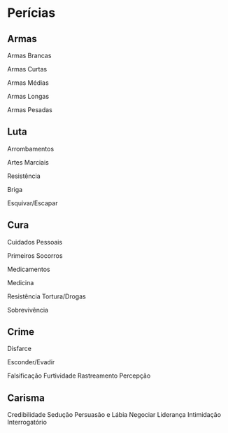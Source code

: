 # Perícias

## Armas
Armas Brancas

Armas Curtas

Armas Médias

Armas Longas

Armas Pesadas

## Luta
Arrombamentos

Artes Marciais

Resistência

Briga

Esquivar/Escapar

## Cura
Cuidados Pessoais

Primeiros Socorros

Medicamentos

Medicina

Resistência Tortura/Drogas

Sobrevivência

## Crime
Disfarce

Esconder/Evadir

Falsificação 
Furtividade 
Rastreamento
Percepção

## Carisma
Credibilidade
Sedução 
Persuasão e Lábia
Negociar 
Liderança
Intimidação 
Interrogatório